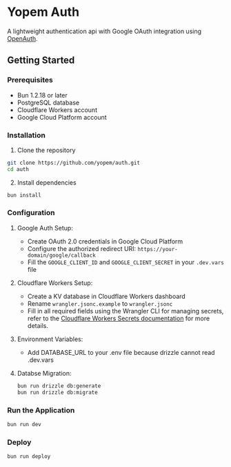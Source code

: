 # Yopem Auth

A lightweight authentication api with Google OAuth integration using
[OpenAuth](https://openauth.js.org).

## Getting Started

### Prerequisites

- Bun 1.2.18 or later
- PostgreSQL database
- Cloudflare Workers account
- Google Cloud Platform account

### Installation

1. Clone the repository

```bash
git clone https://github.com/yopem/auth.git
cd auth
```

2. Install dependencies

```bash
bun install
```

### Configuration

1. Google Auth Setup:
   - Create OAuth 2.0 credentials in Google Cloud Platform
   - Configure the authorized redirect URI:
     `https://your-domain/google/callback`
   - Fill the `GOOGLE_CLIENT_ID` and `GOOGLE_CLIENT_SECRET` in your `.dev.vars`
     file

2. Cloudflare Workers Setup:
   - Create a KV database in Cloudflare Workers dashboard
   - Rename `wrangler.jsonc.example` to `wrangler.jsonc`
   - Fill in all required fields using the Wrangler CLI for managing secrets,
     refer to the
     [Cloudflare Workers Secrets documentation](https://developers.cloudflare.com/workers/configuration/secrets/#adding-secrets-to-your-project)
     for more details.

3. Environment Variables:
   - Add DATABASE_URL to your .env file because drizzle cannot read .dev.vars

4. Databse Migration:
   ```bash
   bun run drizzle db:generate
   bun run drizzle db:migrate
   ```

### Run the Application

```bash
bun run dev
```

### Deploy

```bash
bun run deploy
```
